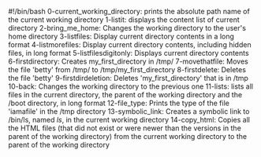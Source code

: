 #!/bin/bash
0-current_working_directory: prints the absolute path name of the current working directory
1-listit: displays the content list of current directory
2-bring_me_home: Changes the working directory to the user's home directory
3-listfiles: Display current directory contents in a long format
4-listmorefiles: Display current directory contents, including hidden files, in long format
5-listfilesdigitonly: Displays current directory contents
6-firstdirectory: Creates my_first_directory in /tmp/
7-movethatfile: Moves the file 'betty' from /tmp/ to /tmp/my_first_directory
8-firstdelete: Deletes the file 'betty'
9-firstdirdeletion: Deletes 'my_first_directory' that is in /tmp
10-back: Changes the working directory to the previous one
11-lists: lists all files in the current directory, the parent of the working directory and the /boot directory, in long format
12-file_type: Prints the type of the file 'iamafile' in the /tmp directory
13-symbolic_link: Creates a symbolic link to /bin/ls, named _ls_, in the current working directory
14-copy_html: Copies all the HTML files (that did not exist or were newer than the versions in the parent of the working directory) from the current working directory to the parent of the working directory

